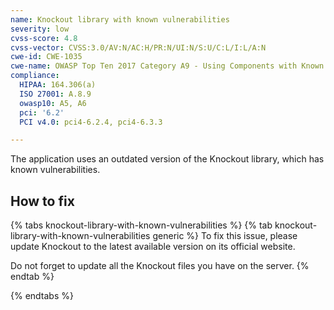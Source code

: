 ```yaml
---
name: Knockout library with known vulnerabilities
severity: low
cvss-score: 4.8
cvss-vector: CVSS:3.0/AV:N/AC:H/PR:N/UI:N/S:U/C:L/I:L/A:N
cwe-id: CWE-1035
cwe-name: OWASP Top Ten 2017 Category A9 - Using Components with Known Vulnerabilities
compliance:
  HIPAA: 164.306(a)
  ISO 27001: A.8.9
  owasp10: A5, A6
  pci: '6.2'
  PCI v4.0: pci4-6.2.4, pci4-6.3.3

---            
```


The application uses an outdated version of the Knockout library, which has known vulnerabilities.

## How to fix

{% tabs knockout-library-with-known-vulnerabilities %}
{% tab knockout-library-with-known-vulnerabilities generic %}
To fix this issue, please update Knockout to the latest available version on its official website.

Do not forget to update all the Knockout files you have on the server.
{% endtab %}

{% endtabs %}
